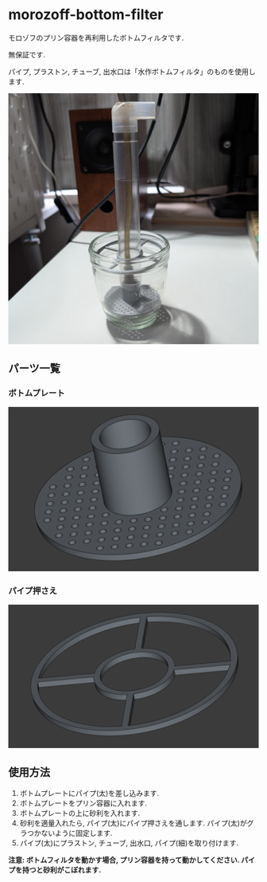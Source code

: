 # morozoff-bottom-filter
モロゾフのプリン容器を再利用したボトムフィルタです. 

無保証です. 

パイプ, プラストン, チューブ, 出水口は「水作ボトムフィルタ」のものを使用します. 

![フィルタ外観](/images/filter_pic.jpg)

## パーツ一覧

### ボトムプレート
![ボトムプレート](/images/bottom_plate.png)

### パイプ押さえ
![パイプ押さえ](/images/pipe_osae.png)



## 使用方法
1. ボトムプレートにパイプ(太)を差し込みます.
2. ボトムプレートをプリン容器に入れます.
3. ボトムプレートの上に砂利を入れます.
4. 砂利を適量入れたら, パイプ(太)にパイプ押さえを通します. パイプ(太)がグラつかないように固定します.
5. パイプ(太)にプラストン, チューブ, 出水口, パイプ(細)を取り付けます.

**注意: ボトムフィルタを動かす場合, プリン容器を持って動かしてください. パイプを持つと砂利がこぼれます.**

